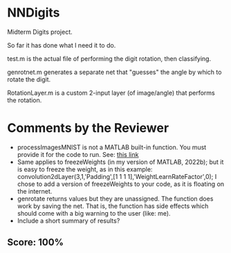 # NNDigits
Midterm Digits project.

So far it has done what I need it to do.

test.m is the actual file of performing the digit rotation, then classifying.

genrotnet.m generates a separate net that "guesses" the angle by which to rotate the digit.

RotationLayer.m is a custom 2-input layer (of image/angle) that performs the rotation.


# Comments by the Reviewer

* processImagesMNIST is not a MATLAB built-in function. You must provide it for the code to run.
  See: [this link](https://www.mathworks.com/matlabcentral/answers/514716-i-cannot-find-the-helper-functions-processimagesmnist-and-processlabelsmnist)
* Same applies to freezeWeights (in my version of MATLAB, 2022b); but it is easy to freeze the weight, as in this example:
                  convolution2dLayer(3,1,'Padding',[1 1 1 1],'WeightLearnRateFactor',0); 
  I chose to add a version of freezeWeights to your code, as it is floating on the internet.
* genrotate returns values but they are unassigned. The function does work by saving the net.
  That is, the function has side effects which should come with a big warning to the user (like: me).
* Include a short summary of results?
  
## Score: 100%  
